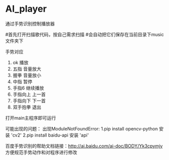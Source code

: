 # AI_player
通过手势识别控制播放器

#首先打开扫描歌代码，按自己需求扫描
#会自动把它们保存在当前目录下music文件夹下

手势对应
1. ok 播放
2. 五指 音量放大
3. 握拳 音量放小
4. 中指 暂停
5. 手指6 继续播放
6. 手指向上 上一首
7. 手指向下 下一首
8. 双手抱拳 退出

打开main主程序即可运行

可能出现的问题：
出现ModuleNotFoundError: 
1.pip install opencv-python 安装 'cv2'
2.pip  install  baidu-api 安装   'api'  
 
百度手势识别的帮助文档链接：http://ai.baidu.com/ai-doc/BODY/Yk3cpymjy
方便规范手势动作和对程序进行修改
